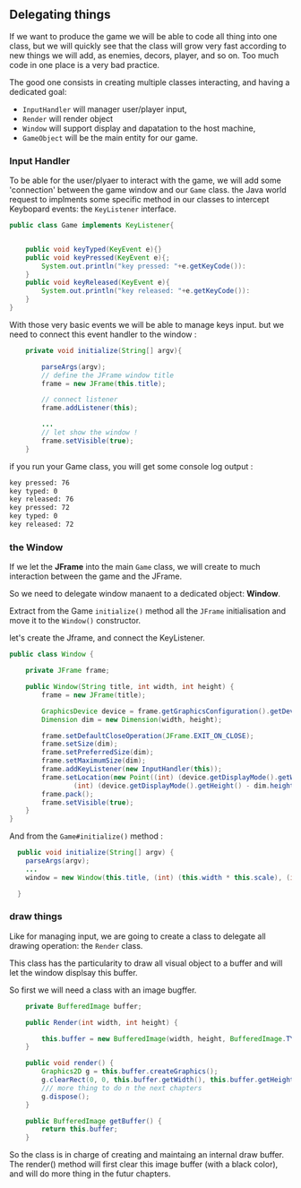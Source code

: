 ## Delegating things

If we want to produce the game we will be able to code all thing into one class, but we will quickly see that the class will grow very fast according to new things we will add, as enemies, decors, player, and so on. Too much code in one place is a very bad practice.

The good one consists in creating multiple classes interacting, and having a dedicated goal:

- `InputHandler` will manager user/player input,
- `Render` will render object
- `Window` will support display and dapatation to the host machine,
- `GameObject` will be the main entity for our game.

### Input Handler

To be able for the user/plyaer to interact with the game, we will add some 'connection' between the game window and our `Game` class.
the Java world request to implments some specific method in our classes to intercept Keybopard events: the `KeyListener` interface.

```java
public class Game implements KeyListener{


    public void keyTyped(KeyEvent e){}
    public void keyPressed(KeyEvent e){;
        System.out.println("key pressed: "+e.getKeyCode()):
    }
    public void keyReleased(KeyEvent e){
        System.out.println("key released: "+e.getKeyCode()):
    }
}
```

With those very basic events we will be able to manage keys input. but we need to connect this event handler to the window :

```java
    private void initialize(String[] argv){

        parseArgs(argv);
        // define the JFrame window title
        frame = new JFrame(this.title);

        // connect listener
        frame.addListener(this);

        ...
        // let show the window !
        frame.setVisible(true);
    }
```

if you run your Game class, you will get some console log output :

```txt
key pressed: 76
key typed: 0
key released: 76
key pressed: 72
key typed: 0
key released: 72
```

### the Window

If we let the **JFrame** into the main `Game` class, we will create to much interaction between the game and the JFrame.

So we need to delegate window manaent to a dedicated object: **Window**.

Extract from the Game `initialize()` method all the `JFrame` initialisation and move it to the `Window()` constructor.

let's create the Jframe, and connect the KeyListener.

```java
public class Window {

    private JFrame frame;

    public Window(String title, int width, int height) {
        frame = new JFrame(title);

        GraphicsDevice device = frame.getGraphicsConfiguration().getDevice();
        Dimension dim = new Dimension(width, height);

        frame.setDefaultCloseOperation(JFrame.EXIT_ON_CLOSE);
        frame.setSize(dim);
        frame.setPreferredSize(dim);
        frame.setMaximumSize(dim);
        frame.addKeyListener(new InputHandler(this));
        frame.setLocation(new Point((int) (device.getDisplayMode().getWidth() - dim.width) / 2,
                (int) (device.getDisplayMode().getHeight() - dim.height) / 2));
        frame.pack();
        frame.setVisible(true);
    }
}
```

And from the `Game#initialize()` method :

```java
  public void initialize(String[] argv) {
    parseArgs(argv);
    ...
    window = new Window(this.title, (int) (this.width * this.scale), (int) (this.height * this.scale));

  }
```

### draw things

Like for managing input, we are going to create a class to delegate all drawing operation: the `Render` class.

This class has the particularity to draw all visual object to a buffer and will let the window displsay this buffer.

So first we will need a class with an image bugffer.

```java
    private BufferedImage buffer;

    public Render(int width, int height) {

        this.buffer = new BufferedImage(width, height, BufferedImage.TYPE_INT_ARGB);
    }

    public void render() {
        Graphics2D g = this.buffer.createGraphics();
        g.clearRect(0, 0, this.buffer.getWidth(), this.buffer.getHeight());
        /// more thing to do n the next chapters
        g.dispose();
    }

    public BufferedImage getBuffer() {
        return this.buffer;
    }
```

So the class is in charge of creating and maintaing an internal draw buffer. The render() method will first clear this image buffer (with a black color), and will do more thing in the futur chapters.
